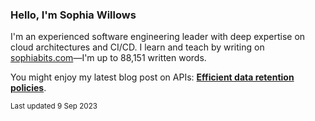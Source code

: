 ### Hello, I'm Sophia Willows

I'm an experienced software engineering leader with deep expertise on cloud architectures and CI/CD. I learn and teach by writing on [sophiabits.com](https://sophiabits.com/blog)—I'm up to 88,151 written words.

You might enjoy my latest blog post on APIs: **[Efficient data retention policies](https://sophiabits.com/blog/efficient-data-retention-policies)**.

<sub>Last updated 9 Sep 2023</sub>
